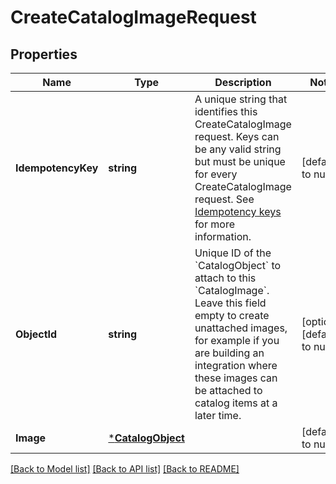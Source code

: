 # CreateCatalogImageRequest

## Properties
Name | Type | Description | Notes
------------ | ------------- | ------------- | -------------
**IdempotencyKey** | **string** | A unique string that identifies this CreateCatalogImage request. Keys can be any valid string but must be unique for every CreateCatalogImage request.  See [Idempotency keys](https://developer.squareup.com/docs/basics/api101/idempotency) for more information. | [default to null]
**ObjectId** | **string** | Unique ID of the &#x60;CatalogObject&#x60; to attach to this &#x60;CatalogImage&#x60;. Leave this field empty to create unattached images, for example if you are building an integration where these images can be attached to catalog items at a later time. | [optional] [default to null]
**Image** | [***CatalogObject**](CatalogObject.md) |  | [default to null]

[[Back to Model list]](../README.md#documentation-for-models) [[Back to API list]](../README.md#documentation-for-api-endpoints) [[Back to README]](../README.md)

